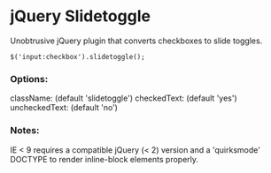 # jQuery Slidetoggle

Unobtrusive jQuery plugin that converts checkboxes to slide toggles.

    $('input:checkbox').slidetoggle();

### Options:

className: (default 'slidetoggle')
checkedText: (default 'yes')
uncheckedText: (default 'no')

### Notes:

IE < 9 requires a compatible jQuery (< 2) version and a 'quirksmode' DOCTYPE to render inline-block elements properly.
